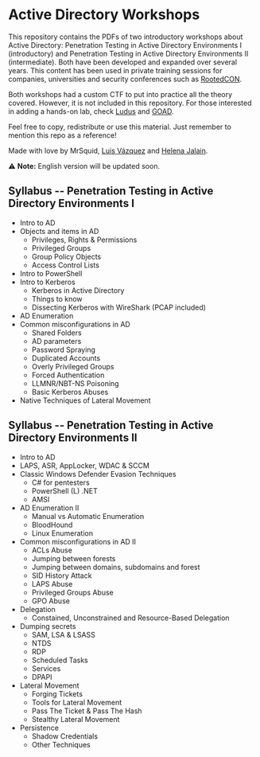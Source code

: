 # Active Directory Workshops
This repository contains the PDFs of two introductory workshops about Active Directory: Penetration Testing in Active Directory Environments I (introductory) and Penetration Testing in Active Directory Environments II (intermediate). Both have been developed and expanded over several years. This content has been used in private training sessions for companies, universities and security conferences such as [RootedCON](https://www.rootedcon.com/inicio/). 

Both workshops had a custom CTF to put into practice all the theory covered. However, it is not included in this repository. For those interested in adding a hands-on lab, check [Ludus](https://github.com/badsectorlabs/ludus) and [GOAD](https://github.com/Orange-Cyberdefense/GOAD).

Feel free to copy, redistribute or use this material. Just remember to mention this repo as a reference!

Made with love by MrSquid, [Luis Vázquez](https://github.com/macgruap) and [Helena Jalain](https://es.linkedin.com/in/helenajalainbravo).

⚠️ **Note:** English version will be updated soon.

## Syllabus -- Penetration Testing in Active Directory Environments I
* Intro to AD
* Objects and items in AD
  * Privileges, Rights & Permissions
  * Privileged Groups
  * Group Policy Objects
  * Access Control Lists
* Intro to PowerShell
* Intro to Kerberos
  * Kerberos in Active Directory
  * Things to know
  * Dissecting Kerberos with WireShark (PCAP included)
* AD Enumeration
* Common misconfigurations in AD
  * Shared Folders
  * AD parameters
  * Password Spraying
  * Duplicated Accounts
  * Overly Privileged Groups
  * Forced Authentication
  * LLMNR/NBT-NS Poisoning
  * Basic Kerberos Abuses
* Native Techniques of Lateral Movement 

## Syllabus -- Penetration Testing in Active Directory Environments II
*  Intro to AD
  * LAPS, ASR, AppLocker, WDAC & SCCM 
* Classic Windows Defender Evasion Techniques
  * C# for pentesters
  * PowerShell (L) .NET
  * AMSI
* AD Enumeration II
  * Manual vs Automatic Enumeration
  * BloodHound
  * Linux Enumeration
* Common misconfigurations in AD II
  * ACLs Abuse
  * Jumping between forests
  * Jumping between domains, subdomains and forest
  * SID History Attack
  * LAPS Abuse
  * Privileged Groups Abuse
  * GPO Abuse 
* Delegation
  * Constained, Unconstrained and Resource-Based Delegation
* Dumping secrets
  * SAM, LSA & LSASS
  * NTDS
  * RDP
  * Scheduled Tasks
  * Services
  * DPAPI
* Lateral Movement
  * Forging Tickets
  * Tools for Lateral Movement
  * Pass The Ticket & Pass The Hash
  * Stealthy Lateral Movement
* Persistence
  * Shadow Credentials
  * Other Techniques  
